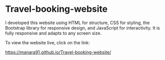 # Travel-booking-website
I developed this website using HTML for structure, CSS for styling, the Bootstrap library for responsive design, and JavaScript for interactivity.
It is fully responsive and adapts to any screen size.

To view the website live, click on the link:

https://manara91.github.io/Travel-booking-website/


